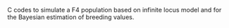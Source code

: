 C codes to simulate a F4 population based on infinite locus model and for the Bayesian estimation of breeding values.
